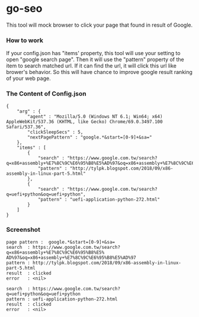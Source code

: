 # go-seo
This tool will mock browser to click your page that found in result of Google.

### How to work
If your config.json has "items' property, this tool will use your setting to open "google search page". Then it will use the "pattern" property of the item to search matched url. 
If it can find the url, it will click this url like brower's behavior. So this will have chance to improve google result ranking of your web page.

### The Content of Config.json
```
{
    "arg" : {
        "agent" : "Mozilla/5.0 (Windows NT 6.1; Win64; x64) AppleWebKit/537.36 (KHTML, like Gecko) Chrome/69.0.3497.100 Safari/537.36",
        "clickSleepSecs" : 5,
        "nextPagePattern" : "google.*&start=[0-9]+&sa="
    },
    "items" : [
        {
            "search" : "https://www.google.com.tw/search?q=x86+assembly+%E7%8C%9C%E6%95%B8%E5%AD%97&oq=x86+assembly+%E7%8C%9C%E6%95%B8%E5%AD%97",
            "pattern" : "http://tylpk.blogspot.com/2018/09/x86-assembly-in-linux-part-5.html"
        },
        {
            "search" : "https://www.google.com.tw/search?q=uefi+python&oq=uefi+python",
            "pattern" : "uefi-application-python-272.html"
        }
    ]
}
```

### Screenshot
```
page pattern :  google.*&start=[0-9]+&sa=
search  : https://www.google.com.tw/search?q=x86+assembly+%E7%8C%9C%E6%95%B8%E5%
AD%97&oq=x86+assembly+%E7%8C%9C%E6%95%B8%E5%AD%97
pattern : http://tylpk.blogspot.com/2018/09/x86-assembly-in-linux-part-5.html
result  : clicked
error   : <nil>

search  : https://www.google.com.tw/search?q=uefi+python&oq=uefi+python
pattern : uefi-application-python-272.html
result  : clicked
error   : <nil>
```
